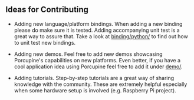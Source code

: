 ## Ideas for Contributing

* Adding new language/platform bindings. When adding a new binding please do make sure it is tested. Adding
accompanying unit test is a great way to assure that. Take a look at [binding/python/](/binding/python) to find out how
to unit test new bindings.

* Adding new demos. Feel free to add new demos showcasing Porcupine's capabilities on new platforms. Even better,
if you have a cool application idea using Porcupine feel free to add it under [demo/](/demo).

* Adding tutorials. Step-by-step tutorials are a great way of sharing knowledge with the community. These are extremely
helpful especially when some hardware setup is involved (e.g. Raspberry Pi project).
